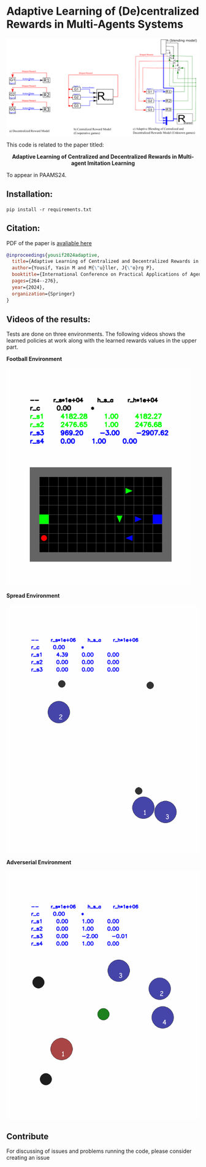 

# Adaptive Learning of (De)centralized Rewards in Multi-Agents Systems


<p align="center" style="background-color:white;">
  <img src="methodology.png" style="background-color:white;"/>
</p>


This code is related to the paper titled: 

<p align="center">
<b>Adaptive Learning of Centralized and Decentralized Rewards in Multi-agent Imitation Learning</b>
</p>

To appear in PAAMS24.

## Installation:
`pip install -r requirements.txt`

## Citation:

PDF of the paper is [avaliable here](paper.pdf)


```bibtex
@inproceedings{yousif2024adaptive,
  title={Adaptive Learning of Centralized and Decentralized Rewards in Multi-agent Imitation Learning},
  author={Yousif, Yasin M and M{\"u}ller, J{\"o}rg P},
  booktitle={International Conference on Practical Applications of Agents and Multi-Agent Systems},
  pages={264--276},
  year={2024},
  organization={Springer}
}

```




## Videos of the results:

Tests are done on three environments. The following videos shows the learned policies at work along with the learned rewards values in the upper part.

**Football Environment**

![](results/soccer_gail_trained_with_fsa_4_400.gif)

**Spread Environment**

![](results/spread_gail_trained_with_fsa_3_400.gif)


**Adverserial Environment**

![](results/adversary_gail_trained_with_fsa_3_400.gif)



## Contribute

For discussing of issues and problems running the code, please consider creating an issue





